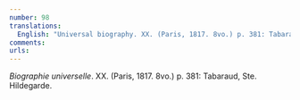 ```yaml
---
number: 98
translations:
  English: "Universal biography. XX. (Paris, 1817. 8vo.) p. 381: Tabaraud, \"St. Hildegard\". [Trans. J. Bock]"
comments:
urls:
---
```


<em>Biographie universelle</em>. XX. (Paris, 1817. 8vo.) p. 381: Tabaraud, Ste. Hildegarde.

